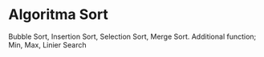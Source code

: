 # Algoritma Sort
Bubble Sort, Insertion Sort, Selection Sort, Merge Sort. Additional function; Min, Max, Linier Search
